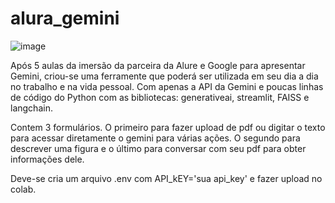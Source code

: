# alura_gemini

![image](https://github.com/fhfmendes04/alura_gemini/assets/59766922/91c70f03-b338-4224-8f6b-dfa44be07ae0)

Após 5 aulas da imersão da parceira da Alure e Google para apresentar Gemini, criou-se 
uma ferramente que poderá ser utilizada em seu dia a dia no trabalho e na vida pessoal. 
Com apenas a API da Gemini e poucas linhas de código do Python com as 
bibliotecas:  generativeai, streamlit, FAISS e langchain.

Contem 3 formulários. O primeiro para fazer upload de pdf ou digitar o texto para acessar
diretamente o gemini para várias ações. O segundo para descrever uma figura e o último para
conversar com seu pdf para obter informações dele.

Deve-se cria um arquivo .env com API_kEY='sua api_key' e fazer upload no colab.
